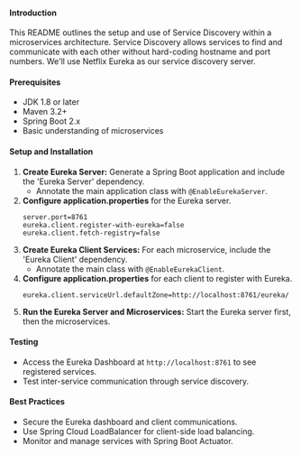 #### Introduction
This README outlines the setup and use of Service Discovery within a microservices architecture. Service Discovery allows services to find and communicate with each other without hard-coding hostname and port numbers. We'll use Netflix Eureka as our service discovery server.

#### Prerequisites
- JDK 1.8 or later
- Maven 3.2+
- Spring Boot 2.x
- Basic understanding of microservices

#### Setup and Installation
1. **Create Eureka Server:** Generate a Spring Boot application and include the 'Eureka Server' dependency.
   - Annotate the main application class with `@EnableEurekaServer`.
2. **Configure application.properties** for the Eureka server.
   ```properties
   server.port=8761
   eureka.client.register-with-eureka=false
   eureka.client.fetch-registry=false
   ```
3. **Create Eureka Client Services:** For each microservice, include the 'Eureka Client' dependency.
   - Annotate the main class with `@EnableEurekaClient`.
4. **Configure application.properties** for each client to register with Eureka.
   ```properties
   eureka.client.serviceUrl.defaultZone=http://localhost:8761/eureka/
   ```
5. **Run the Eureka Server and Microservices:** Start the Eureka server first, then the microservices.

#### Testing
- Access the Eureka Dashboard at `http://localhost:8761` to see registered services.
- Test inter-service communication through service discovery.

#### Best Practices
- Secure the Eureka dashboard and client communications.
- Use Spring Cloud LoadBalancer for client-side load balancing.
- Monitor and manage services with Spring Boot Actuator.

